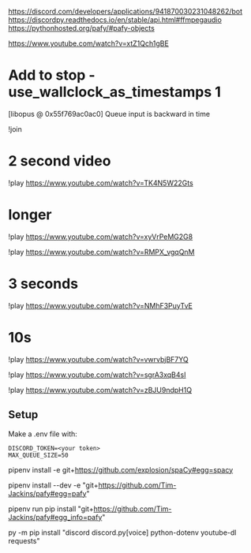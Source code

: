 https://discord.com/developers/applications/941870030231048262/bot
https://discordpy.readthedocs.io/en/stable/api.html#ffmpegaudio
https://pythonhosted.org/pafy/#pafy-objects

https://www.youtube.com/watch?v=xtZ1Qch1gBE

# Add to stop -use_wallclock_as_timestamps 1
[libopus @ 0x55f769ac0ac0] Queue input is backward in time

!join
# 2 second video
!play https://www.youtube.com/watch?v=TK4N5W22Gts

# longer
!play https://www.youtube.com/watch?v=xyVrPeMG2G8

!play https://www.youtube.com/watch?v=RMPX_vgqQnM

# 3 seconds
!play https://www.youtube.com/watch?v=NMhF3PuyTvE

# 10s
!play https://www.youtube.com/watch?v=vwrvbjBF7YQ

!play https://www.youtube.com/watch?v=sgrA3xqB4sI

!play https://www.youtube.com/watch?v=zBJU9ndpH1Q

## Setup

Make a .env file with:

```
DISCORD_TOKEN=<your token>
MAX_QUEUE_SIZE=50
```

pipenv install -e git+https://github.com/explosion/spaCy#egg=spacy

pipenv install --dev -e "git+https://github.com/Tim-Jackins/pafy#egg=pafy"

pipenv run pip install "git+https://github.com/Tim-Jackins/pafy#egg_info=pafy"

py -m pip install "discord discord.py[voice] python-dotenv youtube-dl requests"
